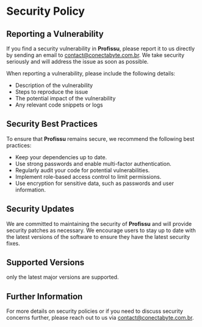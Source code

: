 # Security Policy

## Reporting a Vulnerability

If you find a security vulnerability in **Profissu**, please report it to us directly by sending an email to [contact@conectabyte.com.br](contact@conectabyte.com.br). We take security seriously and will address the issue as soon as possible.

When reporting a vulnerability, please include the following details:
- Description of the vulnerability
- Steps to reproduce the issue
- The potential impact of the vulnerability
- Any relevant code snippets or logs

## Security Best Practices

To ensure that **Profissu** remains secure, we recommend the following best practices:
- Keep your dependencies up to date.
- Use strong passwords and enable multi-factor authentication.
- Regularly audit your code for potential vulnerabilities.
- Implement role-based access control to limit permissions.
- Use encryption for sensitive data, such as passwords and user information.

## Security Updates

We are committed to maintaining the security of **Profissu** and will provide security patches as necessary. We encourage users to stay up to date with the latest versions of the software to ensure they have the latest security fixes.

## Supported Versions
only the latest major versions are supported.

## Further Information

For more details on security policies or if you need to discuss security concerns further, please reach out to us via [contact@conectabyte.com.br](mailto:contact@conectabyte.com.br).
